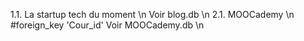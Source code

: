 1.1. La startup tech du moment \n
Voir blog.db \n
2.1. MOOCademy \n
#foreign_key 'Cour_id'
Voir MOOCademy.db \n